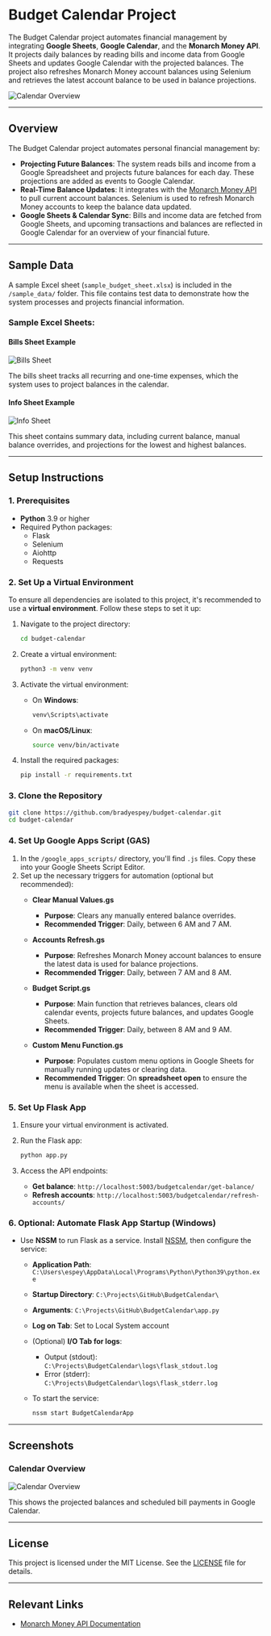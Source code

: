 # Budget Calendar Project

The Budget Calendar project automates financial management by integrating **Google Sheets**, **Google Calendar**, and the **Monarch Money API**. It projects daily balances by reading bills and income data from Google Sheets and updates Google Calendar with the projected balances. The project also refreshes Monarch Money account balances using Selenium and retrieves the latest account balance to be used in balance projections.

![Calendar Overview](./images/calendar.png)

---

## Overview

The Budget Calendar project automates personal financial management by:

- **Projecting Future Balances**: The system reads bills and income from a Google Spreadsheet and projects future balances for each day. These projections are added as events to Google Calendar.
- **Real-Time Balance Updates**: It integrates with the [Monarch Money API](https://github.com/hammem/monarchmoney) to pull current account balances. Selenium is used to refresh Monarch Money accounts to keep the balance data updated.
- **Google Sheets & Calendar Sync**: Bills and income data are fetched from Google Sheets, and upcoming transactions and balances are reflected in Google Calendar for an overview of your financial future.

---

## Sample Data

A sample Excel sheet (`sample_budget_sheet.xlsx`) is included in the `/sample_data/` folder. This file contains test data to demonstrate how the system processes and projects financial information.

### Sample Excel Sheets:

#### Bills Sheet Example

![Bills Sheet](./images/bills_sheet.png)

The bills sheet tracks all recurring and one-time expenses, which the system uses to project balances in the calendar.

#### Info Sheet Example

![Info Sheet](./images/info_sheet.png)

This sheet contains summary data, including current balance, manual balance overrides, and projections for the lowest and highest balances.

---

## Setup Instructions

### 1. Prerequisites

- **Python** 3.9 or higher
- Required Python packages:
  - Flask
  - Selenium
  - Aiohttp
  - Requests

### 2. Set Up a Virtual Environment

To ensure all dependencies are isolated to this project, it's recommended to use a **virtual environment**. Follow these steps to set it up:

1. Navigate to the project directory:
   
   ```bash
   cd budget-calendar
   ```

2. Create a virtual environment:

   ```bash
   python3 -m venv venv
   ```

3. Activate the virtual environment:

   - On **Windows**:
   
     ```bash
     venv\Scripts\activate
     ```
   
   - On **macOS/Linux**:
   
     ```bash
     source venv/bin/activate
     ```

4. Install the required packages:

   ```bash
   pip install -r requirements.txt
   ```

### 3. Clone the Repository

```bash
git clone https://github.com/bradyespey/budget-calendar.git
cd budget-calendar
```

### 4. Set Up Google Apps Script (GAS)

1. In the `/google_apps_scripts/` directory, you'll find `.js` files. Copy these into your Google Sheets Script Editor.
2. Set up the necessary triggers for automation (optional but recommended):
   - **Clear Manual Values.gs**  
     - **Purpose**: Clears any manually entered balance overrides.  
     - **Recommended Trigger**: Daily, between 6 AM and 7 AM.
  
   - **Accounts Refresh.gs**  
     - **Purpose**: Refreshes Monarch Money account balances to ensure the latest data is used for balance projections.  
     - **Recommended Trigger**: Daily, between 7 AM and 8 AM.

   - **Budget Script.gs**  
     - **Purpose**: Main function that retrieves balances, clears old calendar events, projects future balances, and updates Google Sheets.  
     - **Recommended Trigger**: Daily, between 8 AM and 9 AM.

   - **Custom Menu Function.gs**  
     - **Purpose**: Populates custom menu options in Google Sheets for manually running updates or clearing data.  
     - **Recommended Trigger**: On **spreadsheet open** to ensure the menu is available when the sheet is accessed.

### 5. Set Up Flask App

1. Ensure your virtual environment is activated.
2. Run the Flask app:

   ```bash
   python app.py
   ```

3. Access the API endpoints:
   - **Get balance**: `http://localhost:5003/budgetcalendar/get-balance/`
   - **Refresh accounts**: `http://localhost:5003/budgetcalendar/refresh-accounts/`

### 6. Optional: Automate Flask App Startup (Windows)

- Use **NSSM** to run Flask as a service. Install [NSSM](https://nssm.cc/), then configure the service:
   - **Application Path**: `C:\Users\espey\AppData\Local\Programs\Python\Python39\python.exe`
   - **Startup Directory**: `C:\Projects\GitHub\BudgetCalendar\`
   - **Arguments**: `C:\Projects\GitHub\BudgetCalendar\app.py`
   - **Log on Tab**: Set to Local System account
   - (Optional) **I/O Tab for logs**:
      - Output (stdout): `C:\Projects\BudgetCalendar\logs\flask_stdout.log`
      - Error (stderr): `C:\Projects\BudgetCalendar\logs\flask_stderr.log`
   - To start the service:

     ```bash
     nssm start BudgetCalendarApp
     ```

---

## Screenshots

### Calendar Overview

![Calendar Overview](./images/calendar.png)

This shows the projected balances and scheduled bill payments in Google Calendar.

---

## License

This project is licensed under the MIT License. See the [LICENSE](LICENSE) file for details.

---

## Relevant Links

- [Monarch Money API Documentation](https://github.com/hammem/monarchmoney/tree/main?tab=readme-ov-file)
